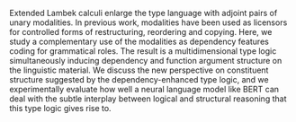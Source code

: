 <p>Extended Lambek calculi enlarge the type language with adjoint pairs of unary modalities. In previous work, modalities have been used as licensors for controlled forms of restructuring, reordering and copying. Here, we study a complementary use of the modalities as dependency features coding for grammatical roles. The result is a multidimensional type logic simultaneously inducing dependency and function argument structure on the linguistic material. We discuss the new perspective on constituent structure suggested by the dependency-enhanced type logic, and we experimentally evaluate how well a neural language model like BERT can deal with the subtle interplay between logical and structural reasoning that this type logic gives rise to.</p>